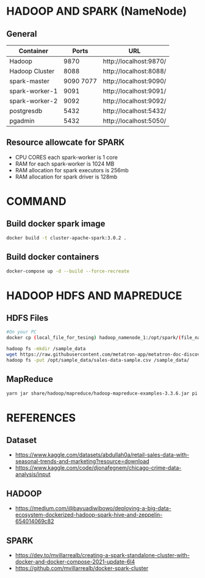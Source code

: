 # HADOOP AND SPARK (NameNode)

## General
Container|Ports|URL
---|---|---
Hadoop|9870|http://localhost:9870/
Hadoop Cluster|8088|http://localhost:8088/
spark-master|9090 7077|http://localhost:9090/
spark-worker-1|9091|http://localhost:9091/
spark-worker-2|9092|http://localhost:9092/
postgresdb|5432|http://localhost:5432/
pgadmin|5432|http://localhost:5050/

## Resource allowcate for SPARK
- CPU CORES each spark-worker is 1 core
- RAM for each spark-worker is 1024 MB
- RAM allocation for spark executors is 256mb
- RAM allocation for spark driver is 128mb

# COMMAND
## Build docker spark image
```sh
docker build -t cluster-apache-spark:3.0.2 .
```

## Build docker containers

```sh
docker-compose up -d --build --force-recreate
```


# HADOOP HDFS AND MAPREDUCE
## HDFS Files
```sh
#On your PC
docker cp (local_file_for_tesing) hadoop_namenode_1:/opt/spark/(file_name_on_hadoop)
```
```sh
hadoop fs -mkdir /sample_data
wget https://raw.githubusercontent.com/metatron-app/metatron-doc-discovery/master/_static/data/sales-data-sample.csv
hadoop fs -put /opt/sample_data/sales-data-sample.csv /sample_data/
```

## MapReduce
```sh
yarn jar share/hadoop/mapreduce/hadoop-mapreduce-examples-3.3.6.jar pi 10 15
```

# REFERENCES
## Dataset
- https://www.kaggle.com/datasets/abdullah0a/retail-sales-data-with-seasonal-trends-and-marketing?resource=download
- https://www.kaggle.com/code/djonafegnem/chicago-crime-data-analysis/input

## HADOOP 
- https://medium.com/@bayuadiwibowo/deploying-a-big-data-ecosystem-dockerized-hadoop-spark-hive-and-zeppelin-654014069c82

## SPARK
- https://dev.to/mvillarrealb/creating-a-spark-standalone-cluster-with-docker-and-docker-compose-2021-update-6l4
- https://github.com/mvillarrealb/docker-spark-cluster